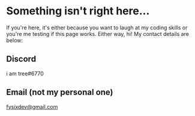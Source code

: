 # Something isn't right here...
If you're here, it's either because you want to laugh at my coding skills or you're me testing if this page works.
Either way, hi!
My contact details are below:
## Discord
i am tree#6770
## Email (not my personal one)
[fysixdev@gmail.com](mailto:fysixdev@gmail.com)
